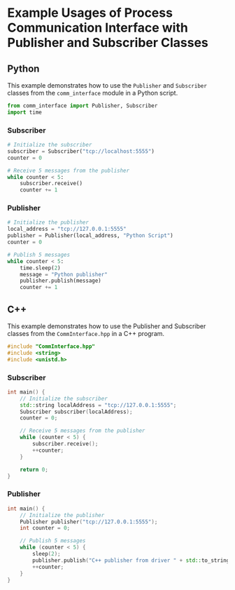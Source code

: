 # Example Usages of Process Communication Interface with Publisher and Subscriber Classes

## Python
This example demonstrates how to use the `Publisher` and `Subscriber` classes from the `comm_interface` module in a Python script.

```python
from comm_interface import Publisher, Subscriber
import time
```
### Subscriber
```python
# Initialize the subscriber
subscriber = Subscriber("tcp://localhost:5555")
counter = 0

# Receive 5 messages from the publisher
while counter < 5:
    subscriber.receive()
    counter += 1
```
### Publisher

```python
# Initialize the publisher
local_address = "tcp://127.0.0.1:5555"
publisher = Publisher(local_address, "Python Script")
counter = 0

# Publish 5 messages
while counter < 5:
    time.sleep(2)
    message = "Python publisher"
    publisher.publish(message)
    counter += 1
```

## C++
This example demonstrates how to use the Publisher and Subscriber classes from the `CommInterface.hpp` in a C++ program.

```C++
#include "CommInterface.hpp"
#include <string>
#include <unistd.h>
```
### Subscriber
```C++
int main() {
    // Initialize the subscriber
    std::string localAddress = "tcp://127.0.0.1:5555";
    Subscriber subscriber(localAddress);
    counter = 0;

    // Receive 5 messages from the publisher
    while (counter < 5) {
        subscriber.receive();
        ++counter;
    }

    return 0;
}
```

### Publisher
```C++
int main() {
    // Initialize the publisher
    Publisher publisher("tcp://127.0.0.1:5555");
    int counter = 0;

    // Publish 5 messages
    while (counter < 5) {
        sleep(2);
        publisher.publish("C++ publisher from driver " + std::to_string(counter));
        ++counter;
    }
}
```




